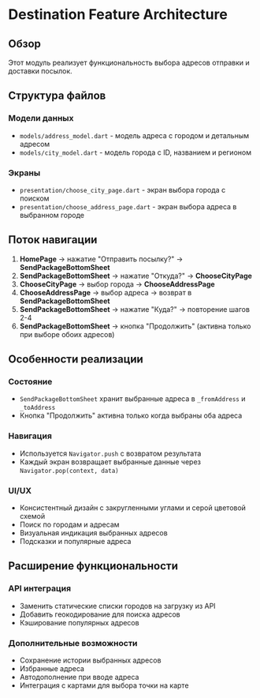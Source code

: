 # Destination Feature Architecture

## Обзор
Этот модуль реализует функциональность выбора адресов отправки и доставки посылок.

## Структура файлов

### Модели данных
- `models/address_model.dart` - модель адреса с городом и детальным адресом
- `models/city_model.dart` - модель города с ID, названием и регионом

### Экраны
- `presentation/choose_city_page.dart` - экран выбора города с поиском
- `presentation/choose_address_page.dart` - экран выбора адреса в выбранном городе

## Поток навигации

1. **HomePage** → нажатие "Отправить посылку?" → **SendPackageBottomSheet**
2. **SendPackageBottomSheet** → нажатие "Откуда?" → **ChooseCityPage**
3. **ChooseCityPage** → выбор города → **ChooseAddressPage**
4. **ChooseAddressPage** → выбор адреса → возврат в **SendPackageBottomSheet**
5. **SendPackageBottomSheet** → нажатие "Куда?" → повторение шагов 2-4
6. **SendPackageBottomSheet** → кнопка "Продолжить" (активна только при выборе обоих адресов)

## Особенности реализации

### Состояние
- `SendPackageBottomSheet` хранит выбранные адреса в `_fromAddress` и `_toAddress`
- Кнопка "Продолжить" активна только когда выбраны оба адреса

### Навигация
- Используется `Navigator.push` с возвратом результата
- Каждый экран возвращает выбранные данные через `Navigator.pop(context, data)`

### UI/UX
- Консистентный дизайн с закругленными углами и серой цветовой схемой
- Поиск по городам и адресам
- Визуальная индикация выбранных адресов
- Подсказки и популярные адреса

## Расширение функциональности

### API интеграция
- Заменить статические списки городов на загрузку из API
- Добавить геокодирование для поиска адресов
- Кэширование популярных адресов

### Дополнительные возможности
- Сохранение истории выбранных адресов
- Избранные адреса
- Автодополнение при вводе адреса
- Интеграция с картами для выбора точки на карте
